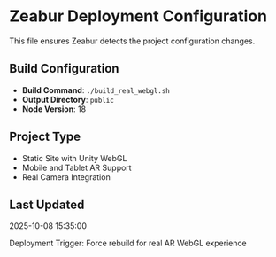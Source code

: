 # Zeabur Deployment Configuration

This file ensures Zeabur detects the project configuration changes.

## Build Configuration
- **Build Command**: `./build_real_webgl.sh`
- **Output Directory**: `public`
- **Node Version**: 18

## Project Type
- Static Site with Unity WebGL
- Mobile and Tablet AR Support
- Real Camera Integration

## Last Updated
2025-10-08 15:35:00

Deployment Trigger: Force rebuild for real AR WebGL experience